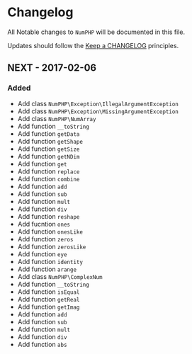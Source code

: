# Changelog

All Notable changes to `NumPHP` will be documented in this file.

Updates should follow the [Keep a CHANGELOG](http://keepachangelog.com/) principles.

## NEXT - 2017-02-06

### Added
- Add class `NumPHP\Exception\IllegalArgumentException`
- Add class `NumPHP\Exception\MissingArgumentException`
- Add class `NumPHP\NumArray`
 - Add function `__toString`
 - Add function `getData`
 - Add function `getShape`
 - Add function `getSize`
 - Add function `getNDim`
 - Add function `get`
 - Add function `replace`
 - Add function `combine`
 - Add function `add`
 - Add function `sub`
 - Add function `mult`
 - Add function `div`
 - Add function `reshape`
 - Add fucntion `ones`
 - Add function `onesLike`
 - Add function `zeros`
 - Add function `zerosLike`
 - Add function `eye`
 - Add function `identity`
 - Add function `arange`
- Add class `NumPHP\ComplexNum`
 - Add function `__toString`
 - Add function `isEqual`
 - Add function `getReal`
 - Add function `getImag`
 - Add function `add`
 - Add function `sub`
 - Add function `mult`
 - Add function `div`
 - Add function `abs`
